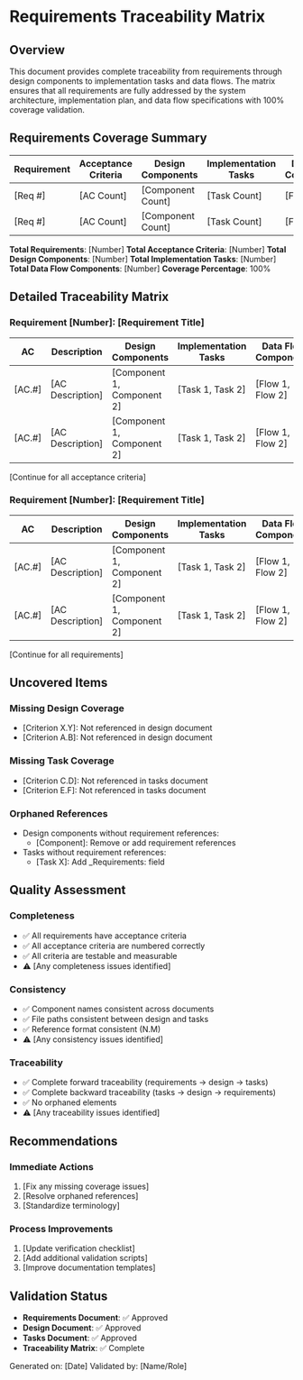 # Requirements Traceability Matrix

## Overview

This document provides complete traceability from requirements through design components to implementation tasks and data flows. The matrix ensures that all requirements are fully addressed by the system architecture, implementation plan, and data flow specifications with 100% coverage validation.

## Requirements Coverage Summary

| Requirement | Acceptance Criteria | Design Components | Implementation Tasks | Data Flow Components | Coverage Status |
|-------------|-------------------|------------------|-------------------|-------------------|-----------------|
| [Req #] | [AC Count] | [Component Count] | [Task Count] | [Flow Count] | ✅ Complete |
| [Req #] | [AC Count] | [Component Count] | [Task Count] | [Flow Count] | ✅ Complete |

**Total Requirements**: [Number]
**Total Acceptance Criteria**: [Number]
**Total Design Components**: [Number]
**Total Implementation Tasks**: [Number]
**Total Data Flow Components**: [Number]
**Coverage Percentage**: 100%

## Detailed Traceability Matrix

### Requirement [Number]: [Requirement Title]

| AC | Description | Design Components | Implementation Tasks | Data Flow Components | Test Cases |
|----|-------------|------------------|-------------------|-------------------|------------|
| [AC.#] | [AC Description] | [Component 1, Component 2] | [Task 1, Task 2] | [Flow 1, Flow 2] | [Test Case] |
| [AC.#] | [AC Description] | [Component 1, Component 2] | [Task 1, Task 2] | [Flow 1, Flow 2] | [Test Case] |

[Continue for all acceptance criteria]

### Requirement [Number]: [Requirement Title]

| AC | Description | Design Components | Implementation Tasks | Data Flow Components | Test Cases |
|----|-------------|------------------|-------------------|-------------------|------------|
| [AC.#] | [AC Description] | [Component 1, Component 2] | [Task 1, Task 2] | [Flow 1, Flow 2] | [Test Case] |
| [AC.#] | [AC Description] | [Component 1, Component 2] | [Task 1, Task 2] | [Flow 1, Flow 2] | [Test Case] |

[Continue for all requirements]

## Uncovered Items

### Missing Design Coverage
- [Criterion X.Y]: Not referenced in design document
- [Criterion A.B]: Not referenced in design document

### Missing Task Coverage
- [Criterion C.D]: Not referenced in tasks document
- [Criterion E.F]: Not referenced in tasks document

### Orphaned References
- Design components without requirement references:
  - [Component]: Remove or add requirement references
- Tasks without requirement references:
  - [Task X]: Add _Requirements: field

## Quality Assessment

### Completeness
- ✅ All requirements have acceptance criteria
- ✅ All acceptance criteria are numbered correctly
- ✅ All criteria are testable and measurable
- ⚠️ [Any completeness issues identified]

### Consistency
- ✅ Component names consistent across documents
- ✅ File paths consistent between design and tasks
- ✅ Reference format consistent (N.M)
- ⚠️ [Any consistency issues identified]

### Traceability
- ✅ Complete forward traceability (requirements → design → tasks)
- ✅ Complete backward traceability (tasks → design → requirements)
- ✅ No orphaned elements
- ⚠️ [Any traceability issues identified]

## Recommendations

### Immediate Actions
1. [Fix any missing coverage issues]
2. [Resolve orphaned references]
3. [Standardize terminology]

### Process Improvements
1. [Update verification checklist]
2. [Add additional validation scripts]
3. [Improve documentation templates]

## Validation Status

- **Requirements Document**: ✅ Approved
- **Design Document**: ✅ Approved
- **Tasks Document**: ✅ Approved
- **Traceability Matrix**: ✅ Complete

Generated on: [Date]
Validated by: [Name/Role]
